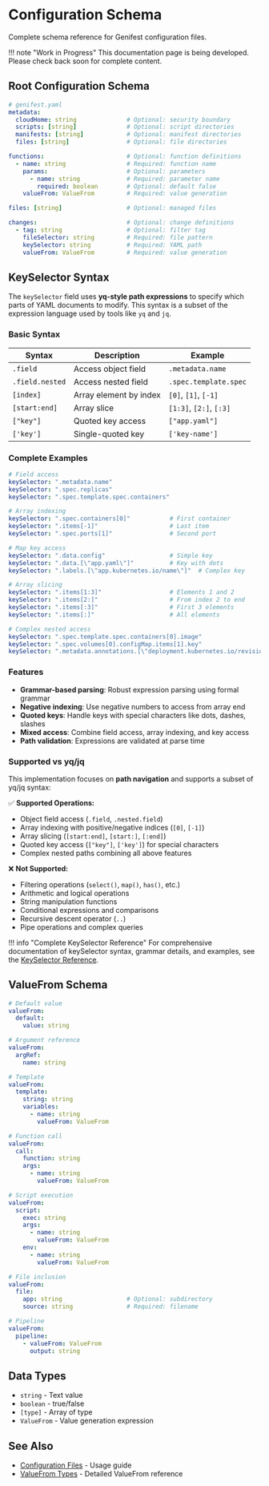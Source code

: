 # Configuration Schema

Complete schema reference for Genifest configuration files.

!!! note "Work in Progress"
    This documentation page is being developed. Please check back soon for complete content.

## Root Configuration Schema

```yaml
# genifest.yaml
metadata:
  cloudHome: string              # Optional: security boundary
  scripts: [string]              # Optional: script directories
  manifests: [string]            # Optional: manifest directories  
  files: [string]                # Optional: file directories

functions:                       # Optional: function definitions
  - name: string                 # Required: function name
    params:                      # Optional: parameters
      - name: string             # Required: parameter name
        required: boolean        # Optional: default false
    valueFrom: ValueFrom         # Required: value generation

files: [string]                  # Optional: managed files

changes:                         # Optional: change definitions
  - tag: string                  # Optional: filter tag
    fileSelector: string         # Required: file pattern
    keySelector: string          # Required: YAML path
    valueFrom: ValueFrom         # Required: value generation
```

## KeySelector Syntax

The `keySelector` field uses **yq-style path expressions** to specify which parts of YAML documents to modify. This syntax is a subset of the expression language used by tools like `yq` and `jq`.

### Basic Syntax

| Syntax | Description | Example |
|--------|-------------|---------|
| `.field` | Access object field | `.metadata.name` |
| `.field.nested` | Access nested field | `.spec.template.spec` |
| `[index]` | Array element by index | `[0]`, `[1]`, `[-1]` |
| `[start:end]` | Array slice | `[1:3]`, `[2:]`, `[:3]` |
| `["key"]` | Quoted key access | `["app.yaml"]` |
| `['key']` | Single-quoted key | `['key-name']` |

### Complete Examples

```yaml
# Field access
keySelector: ".metadata.name"
keySelector: ".spec.replicas" 
keySelector: ".spec.template.spec.containers"

# Array indexing  
keySelector: ".spec.containers[0]"           # First container
keySelector: ".items[-1]"                    # Last item
keySelector: ".spec.ports[1]"                # Second port

# Map key access
keySelector: ".data.config"                  # Simple key
keySelector: ".data.[\"app.yaml\"]"          # Key with dots
keySelector: ".labels.[\"app.kubernetes.io/name\"]"  # Complex key

# Array slicing
keySelector: ".items[1:3]"                   # Elements 1 and 2
keySelector: ".items[2:]"                    # From index 2 to end
keySelector: ".items[:3]"                    # First 3 elements
keySelector: ".items[:]"                     # All elements

# Complex nested access
keySelector: ".spec.template.spec.containers[0].image"
keySelector: ".spec.volumes[0].configMap.items[1].key"
keySelector: ".metadata.annotations.[\"deployment.kubernetes.io/revision\"]"
```

### Features

- **Grammar-based parsing**: Robust expression parsing using formal grammar
- **Negative indexing**: Use negative numbers to access from array end
- **Quoted keys**: Handle keys with special characters like dots, dashes, slashes
- **Mixed access**: Combine field access, array indexing, and key access
- **Path validation**: Expressions are validated at parse time

### Supported vs yq/jq

This implementation focuses on **path navigation** and supports a subset of yq/jq syntax:

✅ **Supported Operations:**
- Object field access (`.field`, `.nested.field`)
- Array indexing with positive/negative indices (`[0]`, `[-1]`)  
- Array slicing (`[start:end]`, `[start:]`, `[:end]`)
- Quoted key access (`["key"]`, `['key']`) for special characters
- Complex nested paths combining all above features

❌ **Not Supported:**
- Filtering operations (`select()`, `map()`, `has()`, etc.)
- Arithmetic and logical operations
- String manipulation functions
- Conditional expressions and comparisons  
- Recursive descent operator (`..`)
- Pipe operations and complex queries

!!! info "Complete KeySelector Reference"
    For comprehensive documentation of keySelector syntax, grammar details, and examples, see the [KeySelector Reference](keyselectors.md).

## ValueFrom Schema

```yaml
# Default value
valueFrom:
  default:
    value: string

# Argument reference  
valueFrom:
  argRef:
    name: string

# Template
valueFrom:
  template:
    string: string
    variables:
      - name: string
        valueFrom: ValueFrom

# Function call
valueFrom:
  call:
    function: string
    args:
      - name: string
        valueFrom: ValueFrom

# Script execution
valueFrom:
  script:
    exec: string
    args:
      - name: string
        valueFrom: ValueFrom
    env:
      - name: string
        valueFrom: ValueFrom

# File inclusion
valueFrom:
  file:
    app: string                  # Optional: subdirectory
    source: string               # Required: filename

# Pipeline
valueFrom:
  pipeline:
    - valueFrom: ValueFrom
      output: string
```

## Data Types

- `string` - Text value
- `boolean` - true/false
- `[type]` - Array of type
- `ValueFrom` - Value generation expression

## See Also

- [Configuration Files](../user-guide/configuration.md) - Usage guide
- [ValueFrom Types](valuefrom.md) - Detailed ValueFrom reference